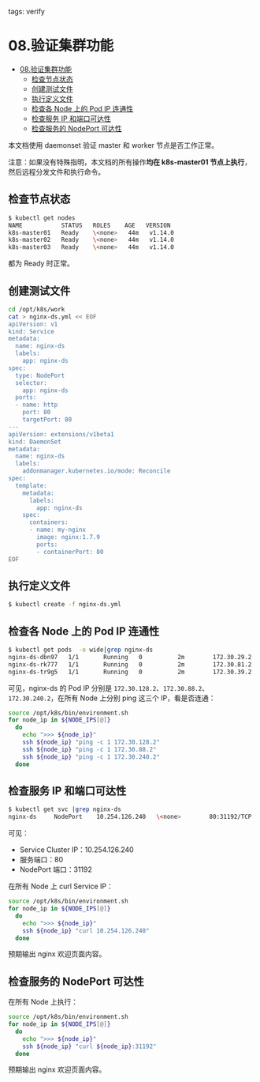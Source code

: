 tags: verify

# 08.验证集群功能

<!-- TOC -->

- [08.验证集群功能](#08验证集群功能)
    - [检查节点状态](#检查节点状态)
    - [创建测试文件](#创建测试文件)
    - [执行定义文件](#执行定义文件)
    - [检查各 Node 上的 Pod IP 连通性](#检查各-node-上的-pod-ip-连通性)
    - [检查服务 IP 和端口可达性](#检查服务-ip-和端口可达性)
    - [检查服务的 NodePort 可达性](#检查服务的-nodeport-可达性)

<!-- /TOC -->

本文档使用 daemonset 验证 master 和 worker 节点是否工作正常。

注意：如果没有特殊指明，本文档的所有操作**均在 k8s-master01 节点上执行**，然后远程分发文件和执行命令。

## 检查节点状态

``` bash
$ kubectl get nodes
NAME           STATUS   ROLES    AGE   VERSION
k8s-master01   Ready    \<none>   44m   v1.14.0
k8s-master02   Ready    \<none>   44m   v1.14.0
k8s-master03   Ready    \<none>   44m   v1.14.0
```

都为 Ready 时正常。

## 创建测试文件

``` bash
cd /opt/k8s/work
cat > nginx-ds.yml << EOF
apiVersion: v1
kind: Service
metadata:
  name: nginx-ds
  labels:
    app: nginx-ds
spec:
  type: NodePort
  selector:
    app: nginx-ds
  ports:
  - name: http
    port: 80
    targetPort: 80
---
apiVersion: extensions/v1beta1
kind: DaemonSet
metadata:
  name: nginx-ds
  labels:
    addonmanager.kubernetes.io/mode: Reconcile
spec:
  template:
    metadata:
      labels:
        app: nginx-ds
    spec:
      containers:
      - name: my-nginx
        image: nginx:1.7.9
        ports:
        - containerPort: 80
EOF
```

## 执行定义文件

``` bash
$ kubectl create -f nginx-ds.yml
```

## 检查各 Node 上的 Pod IP 连通性

``` bash
$ kubectl get pods  -o wide|grep nginx-ds
nginx-ds-dbn97   1/1       Running   0          2m        172.30.29.2   m7-autocv-gpu02
nginx-ds-rk777   1/1       Running   0          2m        172.30.81.2   m7-autocv-gpu01
nginx-ds-tr9g5   1/1       Running   0          2m        172.30.39.2   m7-autocv-gpu03
```

可见，nginx-ds 的 Pod IP 分别是 `172.30.128.2`、`172.30.88.2`、`172.30.240.2`，在所有 Node 上分别 ping 这三个 IP，看是否连通：

``` bash
source /opt/k8s/bin/environment.sh
for node_ip in ${NODE_IPS[@]}
  do
    echo ">>> ${node_ip}"
    ssh ${node_ip} "ping -c 1 172.30.128.2"
    ssh ${node_ip} "ping -c 1 172.30.88.2"
    ssh ${node_ip} "ping -c 1 172.30.240.2"
  done
```

## 检查服务 IP 和端口可达性

``` bash
$ kubectl get svc |grep nginx-ds
nginx-ds     NodePort    10.254.126.240   \<none>        80:31192/TCP   2m25s
```

可见：

+ Service Cluster IP：10.254.126.240
+ 服务端口：80
+ NodePort 端口：31192

在所有 Node 上 curl Service IP：

``` bash
source /opt/k8s/bin/environment.sh
for node_ip in ${NODE_IPS[@]}
  do
    echo ">>> ${node_ip}"
    ssh ${node_ip} "curl 10.254.126.240"
  done
```

预期输出 nginx 欢迎页面内容。

## 检查服务的 NodePort 可达性

在所有 Node 上执行：

``` bash
source /opt/k8s/bin/environment.sh
for node_ip in ${NODE_IPS[@]}
  do
    echo ">>> ${node_ip}"
    ssh ${node_ip} "curl ${node_ip}:31192"
  done
```

预期输出 nginx 欢迎页面内容。